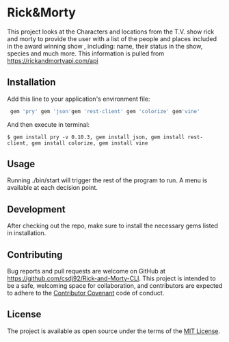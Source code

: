 # Rick&Morty

This project looks at the Characters and locations from the T.V. show rick and morty to provide the user with a list of the people and places included in the award winning show , including: name, their status in the show, species and much more. This information is pulled from https://rickandmortyapi.com/api

## Installation

Add this line to your application's environment file:

```ruby
 gem 'pry' gem 'json'gem 'rest-client' gem 'colorize' gem'vine'

```

And then execute in terminal:

    $ gem install pry -v 0.10.3, gem install json, gem install rest-client, gem install colorize, gem install vine

## Usage

Running ./bin/start will trigger the rest of the program to run. A menu is available at each decision point.

## Development

After checking out the repo, make sure to install the necessary gems listed in installation.

## Contributing

Bug reports and pull requests are welcome on GitHub at https://github.com/csdj92/Rick-and-Morty-CLI. This project is intended to be a safe, welcoming space for collaboration, and contributors are expected to adhere to the [Contributor Covenant](http://contributor-covenant.org) code of conduct.

## License

The project is available as open source under the terms of the [MIT License](https://opensource.org/licenses/MIT).

